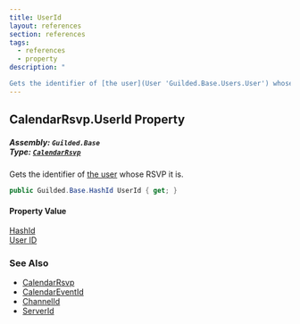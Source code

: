 ```yaml
---
title: UserId
layout: references
section: references
tags:
  - references
  - property
description: "

Gets the identifier of [the user](User 'Guilded.Base.Users.User') whose RSVP it is."
---
```


## CalendarRsvp.UserId Property
##### **Assembly:** `Guilded.Base`<br/>**Type:** [`CalendarRsvp`](CalendarRsvp 'Guilded.Base.Content.CalendarRsvp')

Gets the identifier of [the user](User 'Guilded.Base.Users.User') whose RSVP it is.

```csharp
public Guilded.Base.HashId UserId { get; }
```

#### Property Value
[HashId](HashId 'Guilded.Base.HashId')  
[User ID](UserSummary.Id 'Guilded.Base.Users.UserSummary.Id')

### See Also
- [CalendarRsvp](CalendarRsvp 'Guilded.Base.Content.CalendarRsvp')
- [CalendarEventId](CalendarRsvp.CalendarEventId 'Guilded.Base.Content.CalendarRsvp.CalendarEventId')
- [ChannelId](CalendarRsvp.ChannelId 'Guilded.Base.Content.CalendarRsvp.ChannelId')
- [ServerId](CalendarRsvp.ServerId 'Guilded.Base.Content.CalendarRsvp.ServerId')